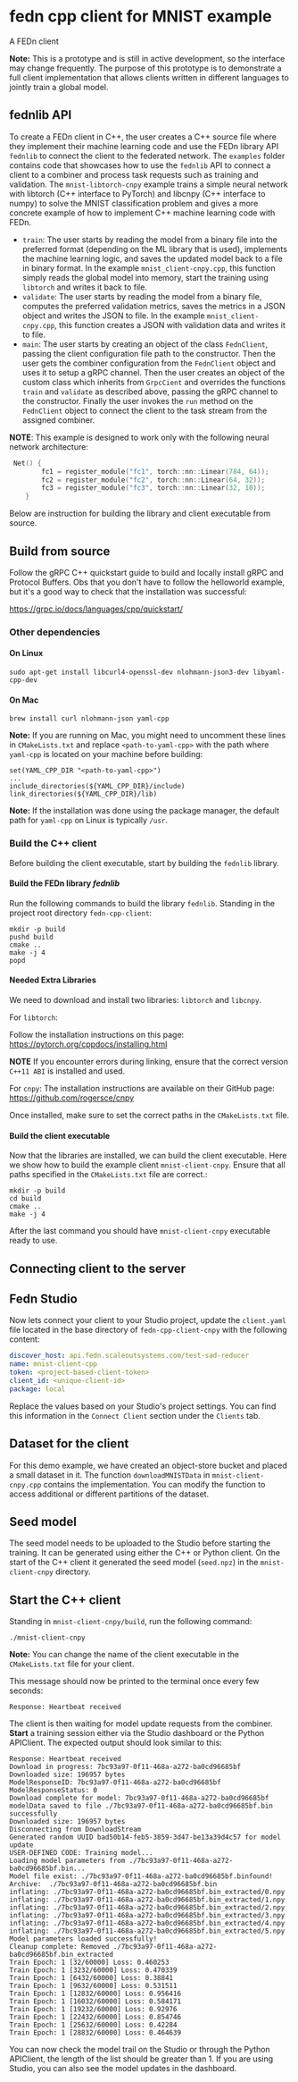 # fedn cpp client for MNIST example
A FEDn client 

**Note:** This is a prototype and is still in active development, so the interface may change frequently. The purpose of this prototype is to demonstrate a full client implementation that allows clients written in different languages to jointly train a global model.

## fednlib API
To create a FEDn client in C++, the user creates a C++ source file where they implement their machine learning code and use the FEDn library API `fednlib` to connect the client to the federated network. The `examples` folder contains code that showcases how to use the `fednlib` API to connect a client to a combiner and process task requests such as training and validation. The `mnist-libtorch-cnpy` example trains a simple neural network with libtorch (C++ interface to PyTorch) and libcnpy (C++ interface to numpy) to solve the MNIST classification problem and gives a more concrete example of how to implement C++ machine learning code with FEDn.

* `train`: The user starts by reading the model from a binary file into the preferred format (depending on the ML library that is used), implements the machine learning logic, and saves the updated model back to a file in binary format. In the example `mnist_client-cnpy.cpp`, this function simply reads the global model into memory, start the training using `libtorch` and writes it back to file.
* `validate`: The user starts by reading the model from a binary file, computes the preferred validation metrics, saves the metrics in a JSON object and writes the JSON to file. In the example `mnist_client-cnpy.cpp`, this function creates a JSON with validation data and writes it to file.
* `main`: The user starts by creating an object of the class `FednClient`, passing the client configuration file path to the constructor. Then the user gets the combiner configuration from the `FednClient` object and uses it to setup a gRPC channel. Then the user creates an object of the custom class which inherits from `GrpcCient` and overrides the functions `train` and `validate` as described above, passing the gRPC channel to the constructor. Finally the user invokes the `run` method on the `FednClient` object to connect the client to the task stream from the assigned combiner.

**NOTE**: This example is designed to work only with the following neural network architecture: 

```c
 Net() {
        fc1 = register_module("fc1", torch::nn::Linear(784, 64));
        fc2 = register_module("fc2", torch::nn::Linear(64, 32));
        fc3 = register_module("fc3", torch::nn::Linear(32, 10));
    }
```

Below are instruction for building the library and client executable from source.

## Build from source
Follow the gRPC C++ quickstart guide to build and locally install gRPC and Protocol Buffers.
Obs that you don't have to follow the helloworld example, but it's a good way to check that the installation was successful:

https://grpc.io/docs/languages/cpp/quickstart/

### Other dependencies

#### On Linux
    sudo apt-get install libcurl4-openssl-dev nlohmann-json3-dev libyaml-cpp-dev

#### On Mac
    brew install curl nlohmann-json yaml-cpp

**Note:** If you are running on Mac, you might need to uncomment these lines in `CMakeLists.txt` and replace `<path-to-yaml-cpp>` with the path where `yaml-cpp` is located on your machine before building:

    set(YAML_CPP_DIR "<path-to-yaml-cpp>")
    ...
    include_directories(${YAML_CPP_DIR}/include)
    link_directories(${YAML_CPP_DIR}/lib)

**Note:** If the installation was done using the package manager, the default path for `yaml-cpp` on Linux is typically `/usr`.

### Build the C++ client
Before building the client executable, start by building the `fednlib` library.

#### Build the FEDn library *fednlib*
Run the following commands to build the library `fednlib`. Standing in the project root directory `fedn-cpp-client`:
    
    mkdir -p build
    pushd build
    cmake ..
    make -j 4
    popd

#### Needed Extra Libraries

We need to download and install two libraries: `libtorch` and `libcnpy`.

For `libtorch`:

Follow the installation instructions on this page:
https://pytorch.org/cppdocs/installing.html

**NOTE**  If you encounter errors during linking, ensure that the correct version `C++11 ABI` is installed and used.

For `cnpy`:
The installation instructions are available on their GitHub page:
https://github.com/rogersce/cnpy

Once installed, make sure to set the correct paths in the `CMakeLists.txt` file.

#### Build the client executable
Now that the libraries are installed, we can build the client executable. Here we show how to build the example client `mnist-client-cnpy`. Ensure that all paths specified in the `CMakeLists.txt` file are correct.:

    mkdir -p build
    cd build
    cmake ..
    make -j 4

After the last command you should have `mnist-client-cnpy` executable ready to use. 

## Connecting client to the server

## Fedn Studio
Now lets connect your client to your Studio project, update the `client.yaml` file located in the base directory of `fedn-cpp-client-cnpy` with the following content: 

```yaml
discover_host: api.fedn.scaleoutsystems.com/test-sad-reducer
name: mnist-client-cpp
token: <project-based-client-token>
client_id: <unique-client-id>
package: local
```
Replace the values based on your Studio's project settings. You can find this information in the `Connect Client` section under the `Clients` tab.

## Dataset for the client
For this demo example, we have created an object-store bucket and placed a small dataset in it. The function `downloadMNISTData` in `mnist-client-cnpy.cpp` contains the implementation. You can modify the function to access additional or different partitions of the dataset. 

## Seed model
The seed model needs to be uploaded to the Studio before starting the training. It can be generated using either the C++ or Python client. On the start of the C++ client it generated the seed model (`seed.npz`) in the `mnist-client-cnpy` directory. 

## Start the C++ client
Standing in `mnist-client-cnpy/build`, run the following command:

    ./mnist-client-cnpy

**Note:** You can change the name of the client executable in the `CMakeLists.txt` file for your client.

This message should now be printed to the terminal once every few seconds:

    Response: Heartbeat received

The client is then waiting for model update requests from the combiner. **Start** a training session either via the Studio dashboard or the Python APIClient. The expected output should look similar to this:

    Response: Heartbeat received
    Download in progress: 7bc93a97-0f11-468a-a272-ba0cd96685bf
    Downloaded size: 196957 bytes
    ModelResponseID: 7bc93a97-0f11-468a-a272-ba0cd96685bf
    ModelResponseStatus: 0
    Download complete for model: 7bc93a97-0f11-468a-a272-ba0cd96685bf
    modelData saved to file ./7bc93a97-0f11-468a-a272-ba0cd96685bf.bin successfully
    Downloaded size: 196957 bytes
    Disconnecting from DownloadStream
    Generated random UUID bad50b14-feb5-3859-3d47-be13a39d4c57 for model update
    USER-DEFINED CODE: Training model...
    Loading model parameters from ./7bc93a97-0f11-468a-a272-ba0cd96685bf.bin...
    Model file exist: ./7bc93a97-0f11-468a-a272-ba0cd96685bf.binfound!
    Archive:  ./7bc93a97-0f11-468a-a272-ba0cd96685bf.bin
    inflating: ./7bc93a97-0f11-468a-a272-ba0cd96685bf.bin_extracted/0.npy
    inflating: ./7bc93a97-0f11-468a-a272-ba0cd96685bf.bin_extracted/1.npy
    inflating: ./7bc93a97-0f11-468a-a272-ba0cd96685bf.bin_extracted/2.npy
    inflating: ./7bc93a97-0f11-468a-a272-ba0cd96685bf.bin_extracted/3.npy
    inflating: ./7bc93a97-0f11-468a-a272-ba0cd96685bf.bin_extracted/4.npy
    inflating: ./7bc93a97-0f11-468a-a272-ba0cd96685bf.bin_extracted/5.npy
    Model parameters loaded successfully!
    Cleanup complete: Removed ./7bc93a97-0f11-468a-a272-ba0cd96685bf.bin_extracted
    Train Epoch: 1 [32/60000] Loss: 0.460253
    Train Epoch: 1 [3232/60000] Loss: 0.470339
    Train Epoch: 1 [6432/60000] Loss: 0.38841
    Train Epoch: 1 [9632/60000] Loss: 0.531511
    Train Epoch: 1 [12832/60000] Loss: 0.956416
    Train Epoch: 1 [16032/60000] Loss: 0.584171
    Train Epoch: 1 [19232/60000] Loss: 0.92976
    Train Epoch: 1 [22432/60000] Loss: 0.854746
    Train Epoch: 1 [25632/60000] Loss: 0.42284
    Train Epoch: 1 [28832/60000] Loss: 0.464639

You can now check the model trail on the Studio or through the Python APIClient, the length of the list should be greater than 1. If you are using Studio, you can also see the model updates in the dashboard.



